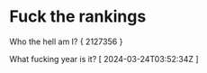 # Fuck the rankings

Who the hell am I?
{ 2127356 }

What fucking year is it?
[ 2024-03-24T03:52:34Z ]
